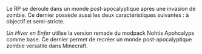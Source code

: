 Le RP se déroule dans un monde post-apocalyptique après une invasion de zombie. Ce dernier possède aussi les deux 
caractéristiques suivantes : à objectif et semi-stricte.

_Un Hiver en Enfer_ utilise la version remade du modpack Nohtis Apohcalyps comme base. Ce dernier permet de recréer un monde 
post-apocalyptique zombie versatile dans Minecraft.

